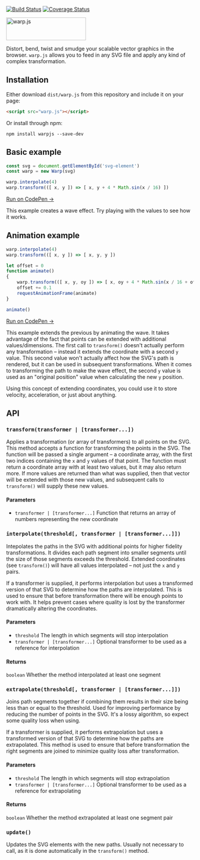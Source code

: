 [![Build Status][travis-img]][travis-url]
[![Coverage Status][coveralls-img]][coveralls-url]

<img alt="warp.js" src="https://raw.githubusercontent.com/benjamminf/warpjs/master/warp.png" width="214" height="61">

Distort, bend, twist and smudge your scalable vector graphics in the browser. `warp.js` allows you to feed in any
SVG file and apply any kind of complex transformation.

## Installation

Either download `dist/warp.js` from this repository and include it on your page:
```html
<script src="warp.js"></script>
```

Or install through npm:
```
npm install warpjs --save-dev
```

## Basic example

```js
const svg = document.getElementById('svg-element')
const warp = new Warp(svg)

warp.interpolate(4)
warp.transform(([ x, y ]) => [ x, y + 4 * Math.sin(x / 16) ])
```
[Run on CodePen &rarr;](http://codepen.io/benjamminf/pen/NpZLeb)

This example creates a wave effect. Try playing with the values to see how it works.

## Animation example

```js
warp.interpolate(4)
warp.transform(([ x, y ]) => [ x, y, y ])

let offset = 0
function animate()
{
    warp.transform(([ x, y, oy ]) => [ x, oy + 4 * Math.sin(x / 16 + offset), oy ])
    offset += 0.1
    requestAnimationFrame(animate)
}

animate()
```
[Run on CodePen &rarr;](http://codepen.io/benjamminf/pen/oZKBEw)

This example extends the previous by animating the wave. It takes advantage of the fact that points can be extended with additional values/dimensions. The first call to `transform()` doesn't actually perform any transformation – instead it extends the coordinate with a second `y` value. This second value won't actually affect how the SVG's path is rendered, but it can be used in subsequent transformations. When it comes to transforming the path to make the wave effect, the second `y` value is used as an "original position" value when calculating the new `y` position.

Using this concept of extending coordinates, you could use it to store velocity, acceleration, or just about anything.

## API

### `transform(transformer | [transformer...])`
Applies a transformation (or array of transformers) to all points on the SVG. This method accepts a function for transforming the points in the SVG. The function will be passed a single argument – a coordinate array, with the first two indices containing the `x` and `y` values of that point. The function must return a coordinate array with at least two values, but it may also return more. If more values are returned than what was supplied, then that vector will be extended with those new values, and subsequent calls to `transform()` will supply these new values.

#### Parameters
- `transformer | [transformer...]` Function that returns an array of numbers representing the new coordinate

### `interpolate(threshold[, transformer | [transformer...]])`
Intepolates the paths in the SVG with additional points for higher fidelity transformations. It divides each path segment into smaller segments until the size of those segments exceeds the threshold. Extended coordinates (see `transform()`) will have all values interpolated – not just the `x` and `y` pairs.

If a transformer is supplied, it performs interpolation but uses a transformed version of that SVG to determine how the paths are interpolated. This is used to ensure that before transformation there will be enough points to work with. It helps prevent cases where quality is lost by the transformer dramatically altering the coordinates.

#### Parameters
- `threshold` The length in which segments will stop interpolation
- `transformer | [transformer...]` Optional transformer to be used as a reference for interpolation

#### Returns
`boolean` Whether the method interpolated at least one segment

### `extrapolate(threshold[, transformer | [transformer...]])`
Joins path segments together if combining them results in their size being less than or equal to the threshold. Used for improving performance by reducing the number of points in the SVG. It's a lossy algorithm, so expect some quality loss when using.

If a transformer is supplied, it performs extrapolation but uses a transformed version of that SVG to determine how the paths are extrapolated. This method is used to ensure that before transformation the right segments are joined to minimize quality loss after transformation. 

#### Parameters
- `threshold` The length in which segments will stop extrapolation
- `transformer | [transformer...]` Optional transformer to be used as a reference for extrapolating

#### Returns
`boolean` Whether the method extrapolated at least one segment pair

### `update()`
Updates the SVG elements with the new paths. Usually not necessary to call, as it is done automatically in the `transform()` method.

[travis-url]: https://travis-ci.org/benjamminf/warpjs
[travis-img]: https://img.shields.io/travis/benjamminf/warpjs.svg?style=flat-square
[coveralls-url]: https://coveralls.io/github/benjamminf/warpjs?branch=master
[coveralls-img]: https://img.shields.io/coveralls/benjamminf/warpjs.svg?style=flat-square
